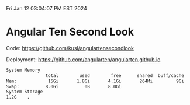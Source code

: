 Fri Jan 12 03:04:07 PM EST 2024

# Angular Ten Second Look

Code: https://github.com/kusl/angulartensecondlook

Deployment: https://github.com/angularten/angularten.github.io

```bash
System Memory
               total        used        free      shared  buff/cache   available
Mem:            15Gi       1.8Gi       4.1Gi       264Mi         9Gi        13Gi
Swap:          8.0Gi          0B       8.0Gi
System Storage
1.2G	.
```
